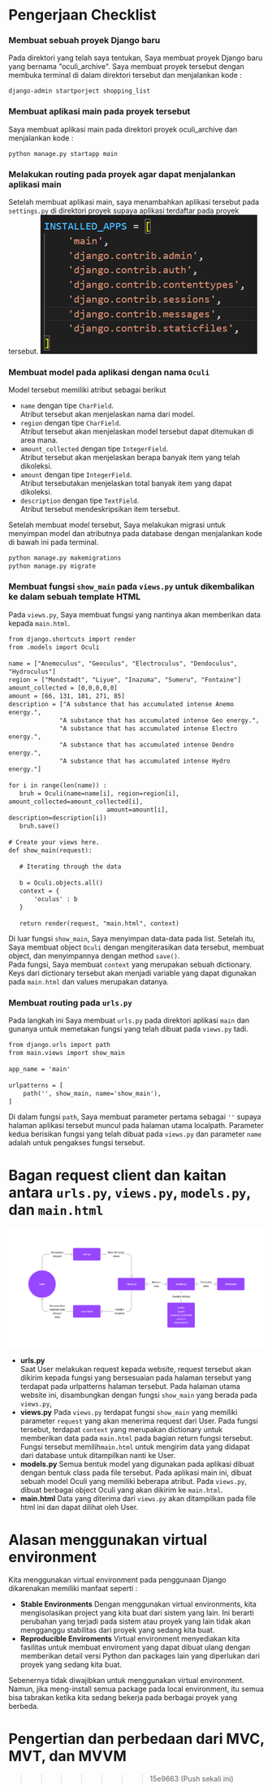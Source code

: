 # Pengerjaan Checklist

### Membuat sebuah proyek Django baru
Pada direktori yang telah saya tentukan, Saya membuat proyek Django baru yang bernama "oculi_archive". Saya membuat proyek tersebut dengan membuka terminal di dalam direktori tersebut dan menjalankan kode :  
~~~  
django-admin startporject shopping_list
~~~  

### Membuat aplikasi main pada proyek tersebut
Saya membuat aplikasi main pada direktori proyek oculi_archive dan menjalankan kode :  
~~~
python manage.py startapp main
~~~

### Melakukan routing pada proyek agar dapat menjalankan aplikasi main
Setelah membuat aplikasi main, saya menambahkan aplikasi tersebut pada `settings.py` di direktori proyek supaya aplikasi terdaftar pada proyek tersebut.
![Installed Apps](images_readme/installed_apps.png)

### Membuat model pada aplikasi dengan nama `Oculi`
Model tersebut memiliki atribut sebagai berikut
- `name` dengan tipe `CharField`.  
 Atribut tersebut akan menjelaskan nama dari model.
- `region` dengan tipe `CharField`.  
 Atribut tersebut akan menjelaskan model tersebut dapat ditemukan di area mana.
- `amount_collected` dengan tipe `IntegerField`.  
 Atribut tersebut akan menjelaskan berapa banyak item yang telah dikoleksi.
- `amount` dengan tipe `IntegerField`.  
 Atribut tersebutakan menjelaskan total banyak item yang dapat dikoleksi.
- `description` dengan tipe `TextField`.  
 Atribut tersebut mendeskripsikan item tersebut.
  
Setelah membuat model tersebut, Saya melakukan migrasi untuk menyimpan model dan atributnya pada database dengan menjalankan kode di bawah ini pada terminal.  
~~~
python manage.py makemigrations
python manage.py migrate
~~~

 ### Membuat fungsi `show_main` pada `views.py` untuk dikembalikan ke dalam sebuah template HTML
 Pada `views.py`, Saya membuat fungsi yang nantinya akan memberikan data kepada `main.html`.
 ~~~
from django.shortcuts import render
from .models import Oculi

name = ["Anemoculus", "Geoculus", "Electroculus", "Dendoculus", "Hydroculus"]
region = ["Mondstadt", "Liyue", "Inazuma", "Sumeru", "Fontaine"]
amount_collected = [0,0,0,0,0]
amount = [66, 131, 181, 271, 85]
description = ["A substance that has accumulated intense Anemo energy.",
               "A substance that has accumulated intense Geo energy.",
               "A substance that has accumulated intense Electro energy.",
               "A substance that has accumulated intense Dendro energy.", 
               "A substance that has accumulated intense Hydro energy."]

for i in range(len(name)) :
    bruh = Oculi(name=name[i], region=region[i], amount_collected=amount_collected[i],
                            amount=amount[i], description=description[i])
    bruh.save()
        
# Create your views here.
def show_main(request):

    # Iterating through the data
    
    b = Oculi.objects.all()
    context = {
        'oculus' : b
    }

    return render(request, "main.html", context)
 ~~~
 Di luar fungsi `show_main`, Saya menyimpan data-data pada list. Setelah itu, Saya membuat object `Oculi` dengan mengiterasikan data tersebut, membuat object, dan menyimpannya dengan method `save()`.  
 Pada fungsi, Saya membuat `context` yang merupakan sebuah dictionary. Keys dari dictionary tersebut akan menjadi variable yang dapat digunakan pada `main.html` dan values merupakan datanya.

### Membuat routing pada `urls.py`
Pada langkah ini Saya membuat `urls.py` pada direktori aplikasi `main` dan gunanya untuk memetakan fungsi yang telah dibuat pada `views.py` tadi.
~~~
from django.urls import path
from main.views import show_main

app_name = 'main'

urlpatterns = [
    path('', show_main, name='show_main'),
]
~~~

Di dalam fungsi `path`, Saya membuat parameter pertama sebagai `''` supaya halaman aplikasi tersebut muncul pada halaman utama localpath. Parameter kedua berisikan fungsi yang telah dibuat pada `views.py` dan parameter `name` adalah untuk pengakses fungsi tersebut.
  
  
# Bagan request client dan kaitan antara `urls.py`, `views.py`, `models.py`, dan `main.html`
![Bagan](images_readme/bagan.jpg)
- **urls.py**  
 Saat User melakukan request kepada website, request tersebut akan dikirim kepada fungsi yang bersesuaian pada halaman tersebut yang terdapat pada urlpatterns halaman tersebut. Pada halaman utama website ini, disambungkan dengan fungsi `show_main` yang berada pada `views.py`,
- **views.py**
 Pada `views.py` terdapat fungsi `show_main` yang memiliki parameter `request` yang akan menerima request dari User. Pada fungsi tersebut, terdapat `context` yang merupakan dictionary untuk memberikan data pada `main.html` pada bagian return fungsi tersebut. Fungsi tersebut memilih`main.html` untuk mengirim data yang didapat dari database untuk ditampilkan nanti ke User.
- **models.py**
 Semua bentuk model yang digunakan pada aplikasi dibuat dengan bentuk class pada file tersebut. Pada aplikasi main ini, dibuat sebuah model Oculi yang memiliki beberapa atribut. Pada `views.py`, dibuat berbagai object Oculi yang akan dikirim ke `main.html`.
- **main.html**
  Data yang diterima dari `views.py` akan ditampilkan pada file html ini dan dapat dilihat oleh User.

# Alasan menggunakan virtual environment
Kita menggunakan virtual environment pada penggunaan Django dikarenakan memiliki manfaat seperti :
- **Stable Environments**
 Dengan menggunakan virtual environments, kita mengisolasikan project yang kita buat dari sistem yang lain. Ini berarti perubahan yang terjadi pada sistem atau proyek yang lain tidak akan mengganggu stabilitas dari proyek yang sedang kita buat.
- **Reproducible Enviroments**
 Virtual environment menyediakan kita fasilitas untuk membuat enviroment yang dapat dibuat ulang dengan memberikan detail versi Python dan packages lain yang diperlukan dari proyek yang sedang kita buat.
  
Sebenernya tidak diwajibkan untuk menggunakan virtual environment. Namun, jika meng-install semua package pada local environment, itu semua bisa tabrakan ketika kita sedang bekerja pada berbagai proyek yang berbeda.

# Pengertian dan perbedaan dari MVC, MVT, dan MVVM
>>>>>>> 15e9663 (Push sekali ini)
